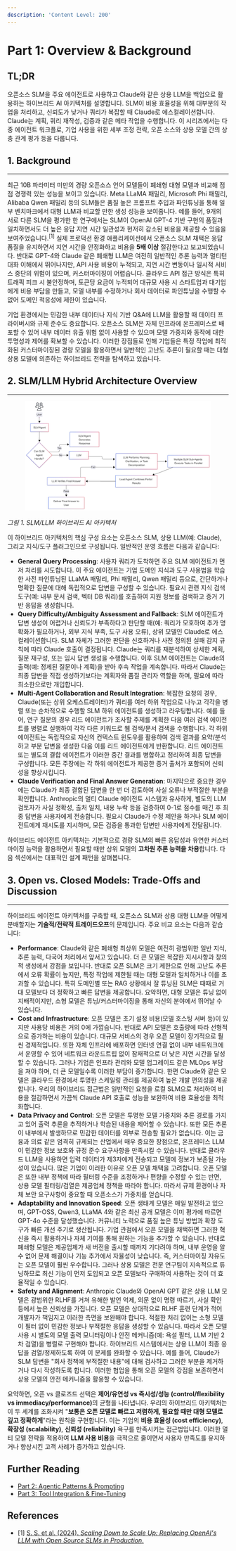 ```yaml
---
description: 'Content Level: 200'
---
```


# Part 1: Overview & Background

## TL;DR

오픈소스 SLM을 주요 에이전트로 사용하고 Claude와 같은 상용 LLM을 백업으로 활용하는 하이브리드 AI 아키텍처를 설명합니다. SLM이 비용 효율성을 위해 대부분의 작업을 처리하고, 신뢰도가 낮거나 쿼리가 복잡할 때 Claude로 에스컬레이션합니다. Claude는 계획, 쿼리 재작성, 검증과 같은 메타 작업을 수행합니다. 이 시리즈에서는 다중 에이전트 워크플로, 기업 사용을 위한 세부 조정 전략, 오픈 소스와 상용 모델 간의 상충 관계 평가 등을 다룹니다.

## 1. Background

***

최근 10B 파라미터 미만의 경량 오픈소스 언어 모델들이 폐쇄형 대형 모델과 비교해 점점 경쟁력 있는 성능을 보이고 있습니다. Meta LLaMA 패밀리, Microsoft Phi 패밀리, Alibaba Qwen 패밀리 등의 SLM들은 품질 높은 프롬프트 주입과 파인튜닝을 통해 일부 벤치마크에서 대형 LLM과 비교할 만한 생성 성능을 보여줍니다. 예를 들어, 9개의 서로 다른 SLM을 평가한 한 연구에서는 SLM이 OpenAI GPT-4 기반 구현의 품질과 일치하면서도 더 높은 응답 지연 시간 일관성과 현저히 감소된 비용을 제공할 수 있음을 보여주었습니다.<sup>\[1]</sup> 실제 프로덕션 환경 애플리케이션에서 오픈소스 SLM 채택은 응답 품질을 유지하면서 지연 시간을 안정화하고 비용을 **5배 이상** 절감한다고 보고되었습니다. 반대로 GPT-4와 Claude 같은 폐쇄형 LLM은 여전히 일반적인 추론 능력과 멀티턴 대화 이해에서 뛰어나지만, API 사용 비용이 누적되고, 지연 시간 변동이나 일시적 서비스 중단의 위험이 있으며, 커스터마이징이 어렵습니다. 클라우드 API 접근 방식은 특히 트래픽 피크 시 불안정하며, 토큰당 요금이 누적되어 대규모 사용 시 스타트업과 대기업에게 비용 부담을 만들고, 모델 내부를 수정하거나 회사 데이터로 파인튜닝을 수행할 수 없어 도메인 적응성에 제한이 있습니다.

기업 환경에서는 민감한 내부 데이터나 지식 기반 Q\&A에 LLM을 활용할 때 데이터 프라이버시와 규제 준수도 중요합니다. 오픈소스 SLM은 자체 인프라에 온프레미스로 배포할 수 있어 내부 데이터 유출 위험 없이 사용할 수 있으며 모델 가중치와 동작에 대한 투명성과 제어를 확보할 수 있습니다. 이러한 장점들로 인해 기업들은 특정 작업에 최적화된 커스터마이징된 경량 모델을 활용하면서 일반적인 고난도 추론이 필요할 때는 대형 상용 모델에 의존하는 하이브리드 전략을 탐색하고 있습니다.

## 2. SLM/LLM Hybrid Architecture Overview

***

<figure><img src="../../.gitbook/assets/slm_llm_hybrid_part1.png" alt=""><figcaption></figcaption></figure>

_그림 1. SLM/LLM 하이브리드 AI 아키텍처_

이 하이브리드 아키텍처의 핵심 구성 요소는 오픈소스 SLM, 상용 LLM(예: Claude), 그리고 지식/도구 플러그인으로 구성됩니다. 일반적인 운영 흐름은 다음과 같습니다:

* **General Query Processing**: 사용자 쿼리가 도착하면 주요 SLM 에이전트가 먼저 처리를 시도합니다. 이 주요 에이전트는 기업 도메인 지식과 도구 사용법을 학습한 사전 파인튜닝된 LLaMA 패밀리, Phi 패밀리, Qwen 패밀리 등으로, 간단하거나 명확한 질문에 대해 독립적으로 답변을 구성할 수 있습니다. 필요시 관련 지식 검색 도구(예: 내부 문서 검색, 벡터 DB 쿼리)를 호출하여 지원 정보를 검색하고 증거 기반 응답을 생성합니다.
* **Query Difficulty/Ambiguity Assessment and Fallback**: SLM 에이전트가 답변 생성이 어렵거나 신뢰도가 부족하다고 판단할 때(예: 쿼리가 모호하여 추가 명확화가 필요하거나, 외부 지식 부족, 도구 사용 오류), 상위 모델인 Claude로 에스컬레이션합니다. SLM 자체가 그러한 판단을 신호하거나 사전 정의된 실패 감지 규칙에 따라 Claude 호출이 결정됩니다. Claude는 쿼리를 재분석하여 상세한 계획, 질문 재구성, 또는 임시 답변 생성을 수행합니다. 이후 SLM 에이전트는 Claude의 출력(예: 정제된 질문이나 계획)을 받아 후속 작업을 계속합니다. 따라서 Claude는 최종 답변을 직접 생성하기보다는 계획자와 품질 관리자 역할을 하며, 필요에 따라 최소한으로만 개입합니다.
* **Multi-Agent Collaboration and Result Integration**: 복잡한 요청의 경우, Claude(또는 상위 오케스트레이터)가 쿼리를 여러 하위 작업으로 나누고 각각을 병렬 또는 순차적으로 수행할 SLM 하위 에이전트를 생성하고 라우팅합니다. 예를 들어, 연구 질문의 경우 리드 에이전트가 조사할 주제를 계획한 다음 여러 검색 에이전트를 병렬로 실행하여 각각 다른 키워드로 웹 검색/문서 검색을 수행합니다. 각 하위 에이전트는 독립적으로 자신의 컨텍스트 윈도우를 활용하여 검색 결과를 요약/분석하고 부분 답변을 생성한 다음 이를 리드 에이전트에게 반환합니다. 리드 에이전트 또는 별도의 결합 에이전트가 이러한 중간 결과를 병합하고 정리하여 최종 답변을 구성합니다. 모든 주장에는 각 하위 에이전트가 제공한 증거 출처가 포함되어 신뢰성을 향상시킵니다.
* **Claude Verification and Final Answer Generation**: 마지막으로 중요한 경우에는 Claude가 최종 결합된 답변을 한 번 더 검토하여 사실 오류나 부적절한 부분을 확인합니다. Anthropic의 멀티 Claude 에이전트 시스템과 유사하게, 별도의 LLM 검토자가 사실 정확성, 출처 일치, 내용 누락 등을 검증하여 0-1로 점수를 매긴 후 최종 답변을 사용자에게 전송합니다. 필요시 Claude가 수정 제안을 하거나 SLM 에이전트에게 재시도를 지시하며, 모든 검증을 통과한 답변만 사용자에게 전달됩니다.

하이브리드 에이전트 아키텍처는 기본적으로 경량 SLM의 빠른 응답성과 유연한 커스터마이징 능력을 활용하면서 필요할 때만 상위 모델의 **고차원 추론 능력을 차용**합니다. 다음 섹션에서는 대표적인 설계 패턴을 살펴봅니다.

## 3. Open vs. Closed Models: Trade-Offs and Discussion

***

하이브리드 에이전트 아키텍처를 구축할 때, 오픈소스 SLM과 상용 대형 LLM을 어떻게 분배할지는 **기술적/전략적 트레이드오프**의 문제입니다. 주요 비교 요소는 다음과 같습니다:

* **Performance**: Claude와 같은 폐쇄형 최상위 모델은 여전히 광범위한 일반 지식, 추론 능력, 다국어 처리에서 앞서고 있습니다. 더 큰 모델은 복잡한 지시사항과 창의적 생성에서 강점을 보입니다. 반대로 오픈 SLM은 크기 제한으로 인해 고난도 추론에서 오류 확률이 높지만, 특정 작업에 제한될 때는 대형 모델과 일치하거나 이를 초과할 수 있습니다. 특히 도메인별 또는 RAG 상황에서 잘 튜닝된 SLM은 때때로 거대 모델보다 더 정확하고 빠른 답변을 제공합니다. 요약하면, 대형 모델은 튜닝 없이 지배적이지만, 소형 모델은 튜닝/커스터마이징을 통해 자신의 분야에서 뛰어날 수 있습니다.
* **Cost and Infrastructure**: 오픈 모델은 초기 설정 비용(모델 호스팅 서버 등)이 있지만 사용당 비용은 거의 0에 가깝습니다. 반대로 API 모델은 호출량에 따라 선형적으로 증가하는 비용이 있습니다. 대규모 서비스의 경우 오픈 모델이 장기적으로 훨씬 경제적입니다. 또한 자체 인프라에 배포하면 인터넷 연결 없이 내부 네트워크에서 운영할 수 있어 네트워크 라운드트립 없이 잠재적으로 더 낮은 지연 시간을 달성할 수 있습니다. 그러나 기업은 인프라 관리와 모델 업그레이드 같은 MLOps 부담을 져야 하며, 더 큰 모델일수록 이러한 부담이 증가합니다. 한편 Claude와 같은 모델은 클라우드 환경에서 투명한 스케일링 관리를 제공하여 높은 개발 편의성을 제공합니다. 우리의 하이브리드 접근법은 일반적인 요청을 로컬 SLM으로 처리하여 비용을 절감하면서 가끔씩 Claude API 호출로 성능을 보완하여 비용 효율성을 최적화합니다.
* **Data Privacy and Control**: 오픈 모델은 투명한 모델 가중치와 추론 경로를 가지고 있어 출력 추론을 추적하거나 학습된 내용을 제어할 수 있습니다. 또한 모든 추론이 내부에서 발생하므로 민감한 데이터를 외부로 전송할 필요가 없습니다. 이는 금융과 의료 같은 엄격히 규제되는 산업에서 매우 중요한 장점으로, 온프레미스 LLM이 민감한 정보 보호와 규정 준수 요구사항을 만족시킬 수 있습니다. 반대로 클라우드 LLM을 사용하면 입력 데이터가 제3자에게 전송되고 모델에 정보가 보존될 가능성이 있습니다. 많은 기업이 이러한 이유로 오픈 모델 채택을 고려합니다. 오픈 모델은 또한 내부 정책에 따라 필터링 수준을 조정하거나 편향을 수정할 수 있는 반면, 상용 모델 필터링/검열은 제공업체 정책을 따라야 합니다. 따라서 규제 환경이나 자체 보안 요구사항이 중요할 때 오픈소스가 가중치를 얻습니다.
* **Adaptability and Innovation Speed**: 오픈 생태계 모델은 매일 발전하고 있으며, GPT-OSS, Qwen3, LLaMA 4와 같은 최신 공개 모델은 이미 평가에 따르면 GPT-4o 수준을 달성했습니다. 커뮤니티 노력으로 품질 높은 튜닝 방법과 확장 도구가 빠른 개선 주기로 생산됩니다. 기업 관점에서 오픈 모델을 채택하면 그러한 혁신을 즉시 활용하거나 자체 기여를 통해 원하는 기능을 추가할 수 있습니다. 반대로 폐쇄형 모델은 제공업체가 새 버전을 출시할 때까지 기다려야 하며, 내부 운영을 알 수 없어 문제 해결이나 기능 추가에서 자율성이 낮습니다. 즉, 커스터마이징 자유도는 오픈 모델이 훨씬 우수합니다. 그러나 상용 모델은 전문 연구팀이 지속적으로 튜닝하므로 최신 기능이 먼저 도입되고 오픈 모델보다 구매하여 사용하는 것이 더 효율적일 수 있습니다.
* **Safety and Alignment**: Anthropic Claude와 OpenAI GPT 같은 상용 LLM 모델은 광범위한 RLHF를 거쳐 유해한 발언 억제, 의문 없이 명령 따르기, 사실 확인 등에서 높은 신뢰성을 가집니다. 오픈 모델은 상대적으로 RLHF 훈련 단계가 적어 개발자가 책임지고 이러한 측면을 보완해야 합니다. 적절한 처리 없이는 소형 모델이 필터 없이 민감한 정보나 부적절한 응답을 생성할 수 있습니다. 따라서 오픈 모델 사용 시 별도의 모델 출력 모니터링이나 안전 메커니즘(예: 욕설 필터, LLM 기반 2차 검열)을 병렬로 구현해야 합니다. 하이브리드 시스템에서는 상용 LLM이 최종 응답을 검열/정제하도록 하여 이 문제를 완화할 수 있습니다. 예를 들어, Claude가 SLM 답변을 "회사 정책에 부적절한 내용"에 대해 검사하고 그러한 부분을 제거하거나 다시 작성하도록 합니다. 이러한 협업을 통해 오픈 모델의 강점을 보존하면서 상용 모델의 안전 메커니즘을 활용할 수 있습니다.

요약하면, 오픈 vs 클로즈드 선택은 **제어/유연성 vs 즉시성/성능 (control/flexibility vs immediacy/performance)**&#xC758; 균형을 나타냅니다. 우리의 하이브리드 아키텍처는 이 두 세계를 조화시켜 "**보통은 오픈 모델로 빠르고 저렴하게, 필요할 때만 대형 모델로 깊고 정확하게**"라는 원칙을 구현합니다. 이는 기업의 **비용 효율성 (cost efficiency)**, **확장성 (scalability)**, **신뢰성 (reliability)** 욕구를 만족시키는 접근법입니다. 이러한 멀티 모델 전략을 적용하여 **LLM 사용 비용**을 극적으로 줄이면서 사용자 만족도를 유지하거나 향상시킨 고객 사례가 증가하고 있습니다.

## Further Reading

* [Part 2: Agentic Patterns & Prompting](https://housekdk.gitbook.io/ml/genai/open-source-slm-based-hybrid-agent-ai-architecture/part-2-agentic-patterns-and-prompting)
* [Part 3: Tool Integration & Fine-Tuning](https://housekdk.gitbook.io/ml/genai/open-source-slm-based-hybrid-agent-ai-architecture/part-3-tool-integration-and-fine-tuning)

## References

* \[1] [S. S. et al. (2024). _Scaling Down to Scale Up: Replacing OpenAI's LLM with Open Source SLMs in Production_.](https://arxiv.org/abs/2312.14972)
